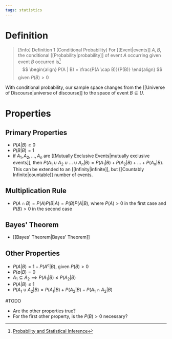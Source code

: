 ```yaml
---
tags: statistics
---
```


# Definition

> [!info] Definition 1 (Conditional Probability)
> For [[Event|events]] $A, B$, the conditional [[Probability|probability]] of event $A$ occurring given event $B$ occurred is[^1]
> $$
> \begin{align}
> P(A | B) = \frac{P(A \cap B)}{P(B)}
> \end{align}
> $$
> given $P(B) > 0$

With conditional probability, our sample space changes from the [[Universe of Discourse|universe of discourse]] to the space of event $B \subseteq U$.

# Properties

## Primary Properties

- $P(A | B) \geq 0$
- $P(B | B) = 1$
- if $A_1, A_2, \dots, A_n$ are [[Mutually Exclusive Events|mutually exclusive events]], then $P(A_1 \cup A_2 \cup \dots \cup A_n | B) = P(A_1 | B) + P(A_2 | B) + \dots + P(A_n | B)$. This can be extended to an [[Infinity|infinite]], but [[Countably Infinite|countable]] number of events.

## Multiplication Rule

- $P(A \cap B) = P(A) P(B | A) = P(B) P(A | B)$, where $P(A) > 0$ in the first case and $P(B) > 0$ in the second case

## Bayes' Theorem

- [[Bayes' Theorem|Bayes' Theorem]]

## Other Properties

- $P(A | B) = 1 - P(A^c | B)$, given $P(B) > 0$
- $P(\emptyset | B) = 0$
- $A_1 \subseteq A_2 \implies P(A_1 | B) \leq P(A_2 | B)$
- $P(A | B) \leq 1$
- $P(A_1 \cup A_2 | B) = P(A_1 | B) + P(A_2 | B) - P(A_1 \cap A_2 | B)$

#TODO 
- Are the other properties true?
- For the first other property, is the $P(B) > 0$ necessary?

[^1]: [Probability and Statistical Inference](zotero://open-pdf/library/items/RM5FREYV?page=30)